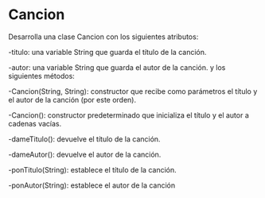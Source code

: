 # Cancion

Desarrolla una clase Cancion con los siguientes atributos:

-titulo: una variable String que guarda el título de la canción.

-autor: una variable String que guarda el autor de la canción.
y los siguientes métodos:

-Cancion(String, String): constructor que recibe como parámetros el título y el
autor de la canción (por este orden).

-Cancion(): constructor predeterminado que inicializa el título y el autor a cadenas
vacías.

-dameTitulo(): devuelve el título de la canción.

-dameAutor(): devuelve el autor de la canción.

-ponTitulo(String): establece el título de la canción.

-ponAutor(String): establece el autor de la canción
